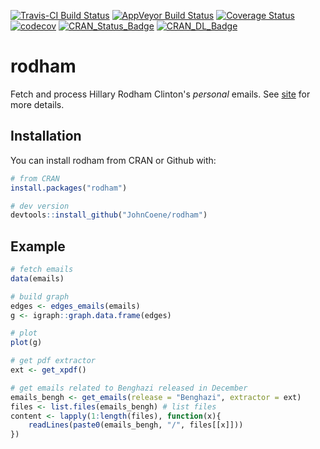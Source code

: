 [![Travis-CI Build Status](https://travis-ci.org/JohnCoene/rodham.svg?branch=master)](https://travis-ci.org/JohnCoene/rodham)
[![AppVeyor Build Status](https://ci.appveyor.com/api/projects/status/github/JohnCoene/rodham?branch=master&svg=true)](https://ci.appveyor.com/project/JohnCoene/rodham)
[![Coverage Status](https://coveralls.io/repos/github/JohnCoene/rodham/badge.svg?branch=master)](https://coveralls.io/github/JohnCoene/rodham?branch=master)
[![codecov](https://codecov.io/gh/JohnCoene/rodham/branch/master/graph/badge.svg)](https://codecov.io/gh/JohnCoene/rodham)
[![CRAN_Status_Badge](http://www.r-pkg.org/badges/version/rodham)](https://cran.r-project.org/package=rodham)
[![CRAN_DL_Badge](http://cranlogs.r-pkg.org/badges/grand-total/rodham)](http://cranlogs.r-pkg.org/badges/grand-total/rodham)

# rodham

Fetch and process Hillary Rodham Clinton's *personal* emails. See [site](http://john-coene.com/packages/rodham/) for more details.

## Installation

You can install rodham from CRAN or Github with:

```R
# from CRAN
install.packages("rodham")

# dev version
devtools::install_github("JohnCoene/rodham")
```

## Example

```R
# fetch emails
data(emails)

# build graph
edges <- edges_emails(emails)
g <- igraph::graph.data.frame(edges)

# plot 
plot(g)

# get pdf extractor
ext <- get_xpdf()

# get emails related to Benghazi released in December
emails_bengh <- get_emails(release = "Benghazi", extractor = ext)
files <- list.files(emails_bengh) # list files
content <- lapply(1:length(files), function(x){
    readLines(paste0(emails_bengh, "/", files[[x]]))
})
```
